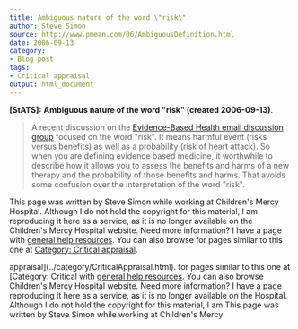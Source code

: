 ```yaml
---
title: Ambiguous nature of the word \"risk\"
author: Steve Simon
source: http://www.pmean.com/06/AmbiguousDefinition.html
date: 2006-09-13
category:
- Blog post
tags:
- Critical appraisal
output: html_document
---
```

**[StATS]:** **Ambiguous nature of the word \"risk\"
(created 2006-09-13)**.

> A recent discussion on the [Evidence-Based Health email discussion
> group](http://www.jiscmail.ac.uk/lists/EVIDENCE-BASED-HEALTH.html)
> focused on the word \"risk\". It means harmful event (risks versus
> benefits) as well as a probability (risk of heart attack). So when you
> are defining evidence based medicine, it worthwhile to describe how it
> allows you to assess the benefits and harms of a new therapy and the
> probability of those benefits and harms. That avoids some confusion
> over the interpretation of the word \"risk\".

This page was written by Steve Simon while working at Children\'s Mercy
Hospital. Although I do not hold the copyright for this material, I am
reproducing it here as a service, as it is no longer available on the
Children\'s Mercy Hospital website. Need more information? I have a page
with [general help resources](../GeneralHelp.html). You can also browse
for pages similar to this one at [Category: Critical
appraisal](../category/CriticalAppraisal.html).
<!---More--->
appraisal](../category/CriticalAppraisal.html).
for pages similar to this one at [Category: Critical
with [general help resources](../GeneralHelp.html). You can also browse
Children\'s Mercy Hospital website. Need more information? I have a page
reproducing it here as a service, as it is no longer available on the
Hospital. Although I do not hold the copyright for this material, I am
This page was written by Steve Simon while working at Children\'s Mercy

<!---Do not use
**[StATS]:** **Ambiguous nature of the word \"risk\"
This page was written by Steve Simon while working at Children\'s Mercy
Hospital. Although I do not hold the copyright for this material, I am
reproducing it here as a service, as it is no longer available on the
Children\'s Mercy Hospital website. Need more information? I have a page
with [general help resources](../GeneralHelp.html). You can also browse
for pages similar to this one at [Category: Critical
appraisal](../category/CriticalAppraisal.html).
--->

